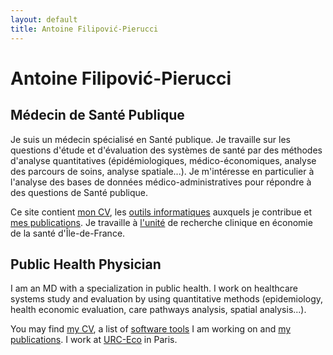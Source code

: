 ```yaml
---
layout: default
title: Antoine Filipović-Pierucci
---
```


# Antoine Filipović-Pierucci

## Médecin de Santé Publique

Je suis un médecin spécialisé en Santé publique. Je travaille 
sur les questions d'étude et d'évaluation des systèmes de santé par des méthodes
d'analyse quantitatives (épidémiologiques, médico-économiques, analyse des parcours de soins, analyse spatiale...).
Je m'intéresse en particulier à l'analyse des bases de 
données médico-administratives pour répondre à des questions de Santé publique.

Ce site contient [mon CV](/cv), les [outils informatiques](/tools) auxquels je contribue et [mes publications](/papers). 
Je travaille à [l'unité](http://www.urc-eco.fr) de recherche clinique en économie de la santé d'Île-de-France.

## Public Health Physician

I am an MD with a specialization in public health. I work on healthcare systems study and
evaluation by using quantitative methods (epidemiology, health economic evaluation, care pathways analysis, spatial analysis...).

You may find [my CV](/cv), a list of [software tools](/tools) I am working on and [my publications](/papers). 
I work at [URC-Eco]((http://www.urc-eco.fr)) in Paris.
